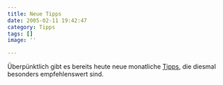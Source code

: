 ```yaml
---
title: Neue Tipps
date: 2005-02-11 19:42:47
category: Tipps
tags: []
image: ''

---
```


Überpünktlich gibt es bereits heute neue monatliche [Tipps](/category/tipps/), die diesmal besonders empfehlenswert sind.
